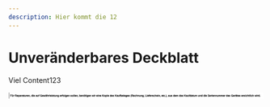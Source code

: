 ```yaml
---
description: Hier kommt die 12
---
```


# Unveränderbares Deckblatt

Viel Content123

![](.gitbook/assets/bildschirmfoto-2020-03-23-um-14.46.14.png)

